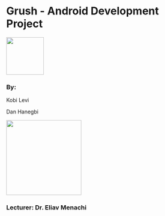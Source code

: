 # Grush - Android Development Project

<img src="https://i.ibb.co/PMLRmtB/grush.png" width="100px;"/>

### By: 

Kobi Levi

Dan Hanegbi

<img src="https://upload.wikimedia.org/wikipedia/he/8/88/LOGOMINHALNEW.png" width="200px;"/>

### Lecturer: Dr. Eliav Menachi
